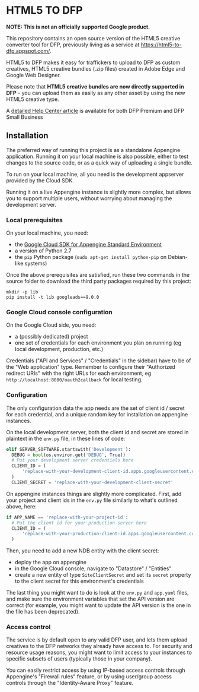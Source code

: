 # HTML5 TO DFP

**NOTE: This is not an officially supported Google product.**

This repository contains an open source version of the HTML5 creative converter
tool for DFP, previously living as a service at https://html5-to-dfp.appspot.com/.

HTML5 to DFP makes it easy for traffickers to upload to DFP as custom creatives, HTML5 creative bundles (.zip files) created in Adobe Edge and Google Web Designer.

Please note that **HTML5 creative bundles are now directly supported in DFP** - you can upload them as easily as any other asset by using the new HTML5 creative type.

A [detailed Help Center article](https://support.google.com/dfp_premium/answer/7046902) is available for both DFP Premium and DFP Small Business

## Installation

The preferred way of running this project is as a standalone Appengine
application. Running it on your local machine is also possible, either
to test changes to the source code, or as a quick way of uploading a
single bundle.

To run on your local machine, all you need is the development appserver
provided by the Cloud SDK.

Running it on a live Appengine instance is slightly more complex, but
allows you to support multiple users, without worrying about managing
the development server.

### Local prerequisites

On your local machine, you need:

* the [Google Cloud SDK for Appengine Standard Environment](https://cloud.google.com/appengine/docs/standard/python/download)
* a version of Python 2.7
* the `pip` Python package (`sudo apt-get install python-pip` on Debian-like systems)

Once the above prerequisites are satisfied, run these two commands in the source
folder to download the third party packages required by this project:

``` shell
mkdir -p lib
pip install -t lib googleads==9.0.0
```

### Google Cloud console configuration

On the Google Cloud side, you need:

* a (possibly dedicated) project
* one set of credentials for each environment you plan on running
  (eg local development, production, etc.)

Credentials ("API and Services" / "Credentials" in the sidebar) have to
be of the "Web application" type. Remember to configure their
"Authorized redirect URIs" with the right URLs for each
environment, eg `http://localhost:8080/oauth2callback` for local
testing.

### Configuration

The only configuration data the app needs are the set of client id / secret for
each credential, and a unique random key for installation on appengine instances.

On the local development server, both the client id and secret are stored in
plaintext in the `env.py` file, in these lines of code:

```python
elif SERVER_SOFTWARE.startswith('Development'):
  DEBUG = bool(os.environ.get('DEBUG', True))
  # Put your development server credentials here
  CLIENT_ID = (
      'replace-with-your-development-client-id.apps.googleusercontent.com'
  )
  CLIENT_SECRET = 'replace-with-your-development-client-secret'
```

On appengine instances things are slightly more complicated. First, add your
project and client ids in the `env.py` file similarly to what's outlined above,
here:

```python
if APP_NAME == 'replace-with-your-project-id':
  # Put the client id for your production server here
  CLIENT_ID = (
      'replace-with-your-production-client-id.apps.googleusercontent.com'
  )
```

Then, you need to add a new NDB entity with the client secret:

* deploy the app on appengine
* in the Google Cloud console, navigate to "Datastore" / "Entities"
* create a new entity of type `SiteClientSecret` and set its `secret` property
  to the client secret for this environment's credentials

The last thing you might want to do is look at the `env.py` and `app.yaml` files,
and make sure the environment variables that set the API version are correct (for
example, you might want to update the API version is the one in the file has
been deprecated).


### Access control

The service is by default open to any valid DFP user, and lets them
upload creatives to the DFP networks they already have access to. For
security and resource usage reasons, you might want to limit access to
your instances to specific subsets of users (typically those in your
company).

You can easily restrict access by using IP-based access
controls through Appengine's "Firewall rules" feature, or by using
user/group access controls through the "Identity-Aware Proxy" feature.

